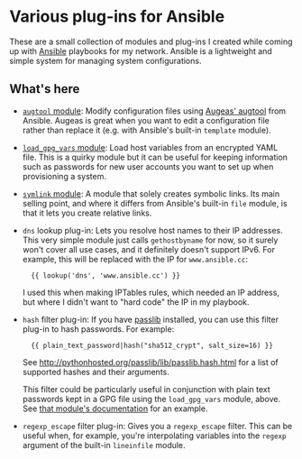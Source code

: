 # Various plug-ins for Ansible

These are a small collection of modules and plug-ins I created while
coming up with [Ansible](http://www.ansibleworks.com/) playbooks for
my network.  Ansible is a lightweight and simple system for managing
system configurations.

## What's here

* [`augtool` module][augtool_mod]: Modify configuration files using
  [Augeas' augtool][augtool] from Ansible.  Augeas is great when you
  want to edit a configuration file rather than replace it (e.g. with
  Ansible's built-in `template` module).

* [`load_gpg_vars` module][load_gpg_vars_mod]: Load host variables from
  an encrypted YAML file.  This is a quirky module but it can be
  useful for keeping information such as passwords for new user
  accounts you want to set up when provisioning a system.

* [`symlink` module][symlink_mod]: A module that solely creates symbolic
  links.  Its main selling point, and where it differs from Ansible's
  built-in `file` module, is that it lets you create relative links.

* `dns` lookup plug-in: Lets you resolve host names to their IP
  addresses.  This very simple module just calls `gethostbyname` for
  now, so it surely won't cover all use cases, and it definitely
  doesn't support IPv6.  For example, this will be replaced with the
  IP for `www.ansible.cc`:

        {{ lookup('dns', 'www.ansible.cc') }}

  I used this when making IPTables rules, which needed an IP address,
  but where I didn't want to "hard code" the IP in my playbook.

* `hash` filter plug-in: If you have
  [passlib](http://pythonhosted.org/passlib/) installed, you can use
  this filter plug-in to hash passwords.  For example:

        {{ plain_text_password|hash("sha512_crypt", salt_size=16) }}

  See <http://pythonhosted.org/passlib/lib/passlib.hash.html> for a
  list of supported hashes and their arguments.

  This filter could be particularly useful in conjunction with plain
  text passwords kept in a GPG file using the `load_gpg_vars` module,
  above.  See [that module's documentation][load_gpg_vars_mod] for an
  example.

* `regexp_escape` filter plug-in: Gives you a `regexp_escape` filter.
  This can be useful when, for example, you're interpolating variables
  into the `regexp` argument of the built-in `lineinfile` module.

[augtool_mod]: http://dsedivec.github.io/ansible-plugins/#augtool
[augtool]: http://augeas.net/tour.html
[load_gpg_vars_mod]: http://dsedivec.github.io/ansible-plugins/#load_gpg_vars
[symlink_mod]: http://dsedivec.github.io/ansible-plugins/#symlink
